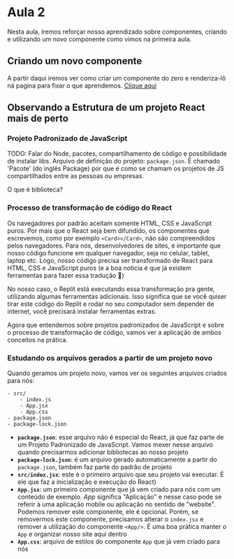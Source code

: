 # Aula 2

Nesta aula, iremos reforçar nosso aprendizado sobre componentes, criando e utilizando um novo componente como vimos na primeira aula.

## Criando um novo componente
A partir daqui iremos ver como criar um componente do zero e renderiza-lô ná pagina para fixar o que aprendemos.
[Clique aqui](./criando_componente.md)


## Observando a Estrutura de um projeto React mais de perto

### Projeto Padronizado de JavaScript

TODO: Falar do Node, pacotes, compartilhamento de código e possibilidade de instalar libs. Arquivo de definição do projeto: `package.json`. É chamado 'Pacote' (do inglês Package) por que é como se chamam os projetos de JS compartilhados entre as pessoas ou empresas.

O que é biblioteca?

### Processo de transformação de código do React

Os navegadores por padrão aceitam somente HTML, CSS e JavaScript puros. Por mais que o React seja bem difundido, os componentes que escrevemos, como por exemplo `<Card></Card>`, não são compreendidos pelos navegadores. Para nós, desenvolvedores de sites, é importante que nosso código funcione em qualquer navegador, seja no celular, tablet, laptop etc. Logo, nosso código precisa ser transformado de React para HTML, CSS e JavaScript puros (e a boa notícia é que já existem ferramentas para fazer essa tradução 🎉)

No nosso caso, o Replit está executando essa transformação pra gente, utilizando algumas ferramentas adicionais. Isso significa que se você quiser tirar este código do Replit e rodar no seu computador sem depender de internet, você precisará instalar ferramentas extras.

Agora que entendemos sobre projetos padronizados de JavaScript e sobre o processo de transformação de código, vamos ver a aplicação de ambos conceitos na prática.

### Estudando os arquivos gerados a partir de um projeto novo

Quando geramos um projeto novo, vamos ver os seguintes arquivos criados para nós:
```
- src/
    - index.js
    - App.jsx
    - App.css
- package.json
- package-lock.json
```

- **`package.json`**: esse arquivo não é especial do React, já que faz parte de um Projeto Padronizado de JavaScript. Vamos mexer nesse arquivo quando precisarmos adicionar bibliotecas ao nosso projeto
- **`package-lock.json`**: é um arquivo gerado automaticamente a partir do `package.json`, também faz parte do padrão de projeto
- **`src/index.jsx`**: este é o primeiro arquivo que seu projeto vai executar. É ele que faz a inicialização e execução do React)
- **`App.jsx`**: um primeiro componente que já vem criado para nós com um conteúdo de exemplo. _App_ significa "Aplicação" e nesse caso pode se referir à uma aplicação mobile ou aplicação no sentido de "website". Podemos remover este componente, ele é opcional. Porém, se removermos este componente, precisamos alterar o `index.jsx` e remover a utilização do componente `<App/>`. É uma boa prática manter o `App` e organizar nosso site aqui dentro
- **`App.css`**: arquivo de estilos do componente `App` que já vem criado para nós
